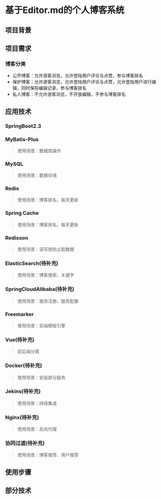 # 基于Editor.md的个人博客系统

## 项目背景

## 项目需求
### 博客分类
- 公开博客：允许游客浏览，允许登陆用户评论与点赞，参与博客排名
- 保护博客：允许游客浏览，允许登陆用户评论与点赞，允许登陆用户进行编辑，同时保存编辑记录，参与博客排名
- 私人博客：不允许游客浏览，不开放编辑，不参与博客排名


## 应用技术
### SpringBoot2.3

### MyBatis-Plus
> 使用场景：数据库操作


### MySQL
> 使用场景：数据存储


### Redis
> 使用场景：博客排名，每天更新

### Spring Cache
> 使用场景：博客排名，每天更新

### Redisson
> 使用场景：读写锁防止脏数据

### ElasticSearch(待补充)
> 使用场景：博客搜索、关键字


### SpringCloudAlibaba(待补充)
> 使用场景：服务注册、服务配置


### Freemarker
> 使用场景：前端模板引擎


### Vue(待补充)
> 前后端分离


### Docker(待补充)
> 使用场景：安装部分服务

### Jekins(待补充)
> 使用场景：持续集成
 
### Nginx(待补充)
> 使用场景：反向代理

### 协同过滤(待补充)
> 使用场景：博客推荐、用户推荐

## 使用步骤

## 部分技术
